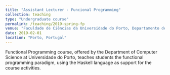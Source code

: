 ```yaml
---
title: "Assistant Lecturer - Funcional Programming"
collection: teaching
type: "Undergraduate course"
permalink: /teaching/2019-spring-fp
venue: "Faculdade de Ciências da Universidade do Porto, Departamento de Ciência de Computadores"
date: 2019-02-01
location: "Porto, Portugal"
---
```


Functional Programming course, offered by the Department of Computer Science at Universidade do Porto, teaches students the functional programming paradigm, using the Haskell language as support for the course activities.
